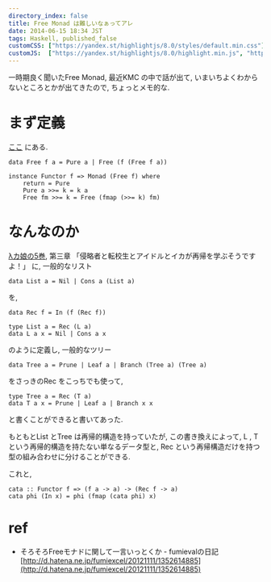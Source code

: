 ```yaml
---
directory_index: false
title: Free Monad は難しいなぁってアレ
date: 2014-06-15 18:34 JST
tags: Haskell, published_false
customCSS: ["https://yandex.st/highlightjs/8.0/styles/default.min.css"]
customJS:  ["https://yandex.st/highlightjs/8.0/highlight.min.js", "http://yandex.st/highlightjs/8.0/languages/haskell.min.js"]
---
```


一時期良く聞いたFree Monad, 最近KMC の中で話が出て, いまいちよくわからないところとかが出てきたので, ちょっとメモ的な.

# まず定義

[ここ](http://hackage.haskell.org/package/free-3.2/docs/Control-Monad-Free.html) にある.
<script>hljs.initHighlightingOnLoad();</script>
<pre><code>data Free f a = Pure a | Free (f (Free f a))

instance Functor f => Monad (Free f) where
    return = Pure
    Pure a >>= k = k a
    Free fm >>= k = Free (fmap (>>= k) fm)
</code></pre>

# なんなのか
[λカ娘の5巻](http://www.paraiso-lang.org/ikmsm/books/c84.html), 第三章 「侵略者と転校生とアイドルとイカが再帰を学ぶそうですよ！」
に, 一般的なリスト

<pre><code>data List a = Nil | Cons a (List a)
</code></pre>

を,

<pre><code>data Rec f = In (f (Rec f))

type List a = Rec (L a)
data L a x = Nil | Cons a x
</code></pre>

のように定義し, 一般的なツリー

<pre><code>data Tree a = Prune | Leaf a | Branch (Tree a) (Tree a)
</code></pre>

をさっきのRec をこっちでも使って,

<pre><code>type Tree a = Rec (T a)
data T a x = Prune | Leaf a | Branch x x
</code></pre>

と書くことができると書いてあった.

もともとList とTree は再帰的構造を持っていたが,
この書き換えによって, 
L , T という再帰的構造を持たない単なるデータ型と,
Rec という再帰構造だけを持つ型の組み合わせに分けることができる.

これと,

<pre><code>cata :: Functor f => (f a -> a) -> (Rec f -> a)
cata phi (In x) = phi (fmap (cata phi) x)
</code></pre>


# ref
* そろそろFreeモナドに関して一言いっとくか - fumievalの日記 [http://d.hatena.ne.jp/fumiexcel/20121111/1352614885](http://d.hatena.ne.jp/fumiexcel/20121111/1352614885)


